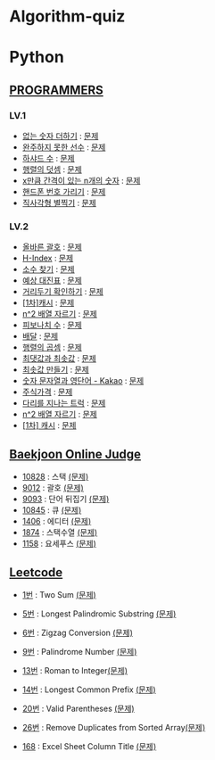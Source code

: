 # Algorithm-quiz

# Python

<!-- 2021 연습한거 수정, 깃허브 정리, 깃으로 관리하기, 그 동안 풀었던 문제 업로드. -->
<!-- ## Algorithm-quiz -->
<!-- // This repository is for uploading algorithm quiz I solved. -->

## [PROGRAMMERS](https://programmers.co.kr/learn/challenges?tab=algorithm_practice_kit, "Programmers Link")

### LV.1

- [없는 숫자 더하기](https://github.com/Jae-hong-lee/Python_study/blob/main/programmers/lv1/not_num.py "problem solving") : [문제](https://programmers.co.kr/learn/courses/30/lessons/86051, "Programmers Link")
- [완주하지 못한 선수](https://github.com/Jae-hong-lee/Python_study/blob/main/programmers/lv1/unskill_player.py "problem solving") : [문제](https://programmers.co.kr/learn/courses/30/lessons/42576, "Programmers Link")
- [하샤드 수](https://github.com/Jae-hong-lee/Python_study/blob/main/programmers/lv1/Hashad.py "problem solving") : [문제](https://programmers.co.kr/learn/courses/30/lessons/12947?language=python3, "Programmers Link")
- [행렬의 덧셈](https://github.com/Jae-hong-lee/Python_study/blob/main/programmers/lv1/addition.py "problem solving") : [문제](https://programmers.co.kr/learn/courses/30/lessons/12950?language=python3, "Programmers Link")
- [x만큼 간격이 있는 n개의 숫자](https://github.com/Jae-hong-lee/Python_study/blob/main/programmers/lv1/n_num_spaceed.py "problem solving") : [문제](https://programmers.co.kr/learn/courses/30/lessons/12954?language=python3, "Programmers Link")
- [핸드폰 번호 가리기](https://github.com/Jae-hong-lee/Python_study/blob/main/programmers/lv1/phone_num.py "problem solving") : [문제](https://programmers.co.kr/learn/courses/30/lessons/12948?language=python3, "Programmers Link")
- [직사각형 별찍기](https://github.com/Jae-hong-lee/Python_study/blob/main/programmers/lv1/star.py "problem solving") : [문제](https://programmers.co.kr/learn/courses/30/lessons/12969?language=python3, "Programmers Link")

 <!-- * [문제 이름](URL "problem solving") : [문제](URL, "Programmers Link") -->

### LV.2

- [올바른 괄호](<https://github.com/Jae-hong-lee/Python_study/blob/main/programmers/2021/1015%20%ED%94%84%EB%A1%9C%EA%B7%B8%EB%9E%98%EB%A8%B8%EC%8A%A4/1015(2).py> "problem solving") : [문제](https://programmers.co.kr/learn/courses/30/lessons/12909, "Programmers Link")
- [H-Index](<https://github.com/Jae-hong-lee/Python_study/blob/main/programmers/2021/1015%20%ED%94%84%EB%A1%9C%EA%B7%B8%EB%9E%98%EB%A8%B8%EC%8A%A4/1015(1).py> "problem solving") : [문제](https://programmers.co.kr/learn/courses/30/lessons/42747, "Programmers Link")
- [소수 찾기](<https://github.com/Jae-hong-lee/Python_study/blob/main/programmers/2021/1015%20%ED%94%84%EB%A1%9C%EA%B7%B8%EB%9E%98%EB%A8%B8%EC%8A%A4/1015(3).py> "problem solving") : [문제](https://programmers.co.kr/learn/courses/30/lessons/42839, "Programmers Link")
- [예상 대진표](https://github.com/Jae-hong-lee/Python_study/blob/main/programmers/2022/0423_programmers/12985.py "problem solving") : [문제](https://programmers.co.kr/learn/courses/30/lessons/12985, "Programmers Link")
- [거리두기 확인하기](https://github.com/Jae-hong-lee/Python_study/blob/main/programmers/2022/0402_programmers/04021.py "problem solving") : [문제](https://programmers.co.kr/learn/courses/30/lessons/81302, "Programmers Link")
- [[1차]캐시](https://github.com/Jae-hong-lee/Python_study/blob/main/programmers/2022/0205%20%ED%94%84%EB%A1%9C%EA%B7%B8%EB%9E%98%EB%A8%B8%EC%8A%A4/02051.py "problem solving") : [문제](https://programmers.co.kr/learn/courses/30/lessons/17680, "Programmers Link")
- [n^2 배열 자르기](https://github.com/Jae-hong-lee/Python_study/blob/main/programmers/2022/0205%20%ED%94%84%EB%A1%9C%EA%B7%B8%EB%9E%98%EB%A8%B8%EC%8A%A4/02052.py "problem solving") : [문제](https://programmers.co.kr/learn/courses/30/lessons/87390, "Programmers Link")
- [피보나치 수](https://github.com/Jae-hong-lee/Python_study/blob/main/programmers/2021/0820%20%ED%94%84%EB%A1%9C%EA%B7%B8%EB%9E%98%EB%A8%B8%EC%8A%A4/0820.py "problem solving") : [문제](https://programmers.co.kr/learn/courses/30/lessons/12945, "Programmers Link")
- [배달](https://github.com/Jae-hong-lee/Python_study/blob/main/programmers/2022/0219_%ED%94%84%EB%A1%9C%EA%B7%B8%EB%9E%98%EB%A8%B8%EC%8A%A4/02191.py "problem solving") : [문제](https://programmers.co.kr/learn/courses/30/lessons/12978, "Programmers Link")
- [행렬의 곱셈](https://github.com/Jae-hong-lee/Python_study/blob/main/programmers/2021/0827/0827.py "problem solving") : [문제](https://programmers.co.kr/learn/courses/30/lessons/12949, "Programmers Link")
- [최댓값과 최솟값](https://github.com/Jae-hong-lee/Python_study/blob/main/programmers/2021/0827/08272.py "problem solving") : [문제](https://programmers.co.kr/learn/courses/30/lessons/12939, "Programmers Link")
- [최솟값 만들기](https://github.com/Jae-hong-lee/Python_study/blob/main/programmers/2021/0827/08273.py "problem solving") : [문제](https://programmers.co.kr/learn/courses/30/lessons/12941, "Programmers Link")
- [숫자 문자열과 영단어 - Kakao](https://github.com/Jae-hong-lee/Python_study/blob/main/programmers/2021/0827/08274.py "problem solving") : [문제](https://programmers.co.kr/learn/courses/30/lessons/81301, "Programmers Link")
- [주식가격](https://github.com/Jae-hong-lee/Python_study/blob/main/programmers/2021/1001/10011.py "problem solving") : [문제](https://programmers.co.kr/learn/courses/30/lessons/42584, "Programmers Link")
- [다리를 지나는 트럭](https://github.com/Jae-hong-lee/Python_study/blob/main/programmers/2021/1001/10012.py "problem solving") : [문제](https://programmers.co.kr/learn/courses/30/lessons/42583, "Programmers Link")
- [n^2 배열 자르기](https://github.com/Jae-hong-lee/Python_study/blob/main/programmers/2022/0205%20%ED%94%84%EB%A1%9C%EA%B7%B8%EB%9E%98%EB%A8%B8%EC%8A%A4/02052.py "problem solving") : [문제](https://programmers.co.kr/learn/courses/30/lessons/87390, "Programmers Link")
- [[1차] 캐시](https://github.com/Jae-hong-lee/Python_study/blob/main/programmers/2022/0205%20%ED%94%84%EB%A1%9C%EA%B7%B8%EB%9E%98%EB%A8%B8%EC%8A%A4/02051.py "problem solving") : [문제](https://programmers.co.kr/learn/courses/30/lessons/17680, "Programmers Link")

## [Baekjoon Online Judge](https://www.acmicpc.net)

- [10828](https://github.com/Jae-hong-lee/Python_study/blob/main/baekjoon/2022/0226/10828.py) : 스택 [(문제)](https://www.acmicpc.net/problem/10828)
- [9012](https://github.com/Jae-hong-lee/Python_study/blob/main/baekjoon/2022/0226/9012.py) : 괄호 [(문제)](https://www.acmicpc.net/problem/9012)
- [9093](https://github.com/Jae-hong-lee/Python_study/blob/main/baekjoon/2022/0226/9093.py) : 단어 뒤집기 [(문제)](https://www.acmicpc.net/problem/9093)
- [10845](https://github.com/Jae-hong-lee/Python_study/blob/main/baekjoon/2022/0319/10845.py) : 큐 [(문제)](https://www.acmicpc.net/problem/10845)
- [1406](https://github.com/Jae-hong-lee/Python_study/blob/main/baekjoon/2022/0319/1406.py) : 에디터 [(문제)](https://www.acmicpc.net/problem/1406)
- [1874](https://github.com/Jae-hong-lee/Python_study/blob/main/baekjoon/2022/0319/1874.py) : 스택수열 [(문제)](https://www.acmicpc.net/problem/1874)
- [1158](https://github.com/Jae-hong-lee/Python_study/blob/main/baekjoon/2022/0409/1158.py) : 요세푸스 [(문제)](https://www.acmicpc.net/problem/1158)

## [Leetcode](https://leetcode.com/)

- [1번](https://github.com/Jae-hong-lee/Python_study/blob/main/Leetcode/two_sum.py) : Two Sum [(문제)](https://leetcode.com/problems/two-sum/)
- [5번](https://github.com/Jae-hong-lee/Python_study/blob/main/Leetcode/5Longest%20.py) : Longest Palindromic Substring [(문제)](https://leetcode.com/problems/longest-palindromic-substring/)
- [6번](https://github.com/Jae-hong-lee/Python_study/blob/main/Leetcode/zigzag_conversion.py) : Zigzag Conversion [(문제)](https://leetcode.com/problems/zigzag-conversion/)
- [9번](https://github.com/Jae-hong-lee/Python_study/blob/main/Leetcode/palindrome_number.py) : Palindrome Number [(문제)](https://leetcode.com/problems/palindrome-number/)
- [13번](https://github.com/Jae-hong-lee/Python_study/blob/main/Leetcode/roman_to_integer.py) : Roman to Integer[(문제)](https://leetcode.com/problems/roman-to-integer/)
- [14번](https://github.com/Jae-hong-lee/Python_study/blob/main/Leetcode/14LCP.py) : Longest Common Prefix [(문제)](https://leetcode.com/problems/longest-common-prefix/)
- [20번](https://github.com/Jae-hong-lee/Python_study/blob/main/Leetcode/valid-parenthese.py) : Valid Parentheses [(문제)](https://leetcode.com/problems/valid-parentheses/)
- [26번](https://github.com/Jae-hong-lee/Python_study/blob/main/Leetcode/remove_duplicates_from_sorted_array.py) : Remove Duplicates from Sorted Array[(문제)](https://leetcode.com/problems/remove-duplicates-from-sorted-array/)

- [168](URL) : Excel Sheet Column Title [(문제)](https://leetcode.com/problems/excel-sheet-column-title/)

 <!-- 토글 생성
<details>
<summary>대제목</summary>
<a href="">[문제번호]</a> : <a href = "">문제 </a>
</details>
 -->

 <!-- 프로그래머스 문제 형식 정리 예제 -->
 <!-- * [문제 이름](URL "problem solving") : [문제](URL, "Programmers Link") -->

 <!-- 백준 알고리즘 문제 형식 정리 -->
 <!-- * [문제 번호](URL) : 제목 [(문제)](URL) -->

 <!-- 리트코드 문제 형식 정리 -->
 <!-- * [문제 번호](URL) : 제목 [(문제)](URL) -->
